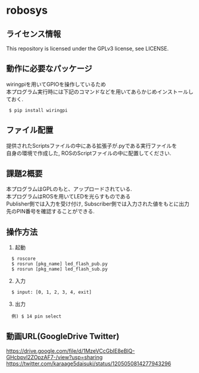 # robosys

## ライセンス情報
This repository is licensed under the GPLv3 license, see LICENSE.

## 動作に必要なパッケージ
wiringpiを用いてGPIOを操作しているため
<br>本プログラム実行時には下記のコマンドなどを用いてあらかじめインストールしておく.<br>
   ```
    $ pip install wiringpi
   ```

## ファイル配置
提供されたScriptsファイルの中にある拡張子が.pyである実行ファイルを<br>
自身の環境で作成した, ROSのScriptファイルの中に配置してください.

## 課題2概要
本プログラムはGPLのもと、アップロードされている.
<br>本プログラムはROSを用いてLEDを光らすものである
<br>Publisher側では入力を受け付け, Subscriber側では入力された値をもとに出力先のPIN番号を確認することができる.

## 操作方法
  1. 起動<br>
  ```
    $ roscore  
    $ rosrun [pkg_name] led_flash_pub.py  
    $ rosrun [pkg_name] led_flash_sub.py
  ```
  
  2. 入力<br>
  ```
    $ input: [0, 1, 2, 3, 4, exit]
  ```
  
  3. 出力<br>
  ```
    例) $ 14 pin select 
  ```
  
## 動画URL(GoogleDrive Twitter)
https://drive.google.com/file/d/1MzeVCcGbIE8eBlQ-GHcbpvl2ZOpzAF7-/view?usp=sharing
https://twitter.com/karaage5daisuki/status/1205050814277943296
